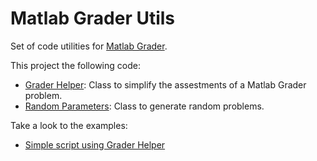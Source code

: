 # Matlab Grader Utils

Set of code utilities for [Matlab Grader](https://grader.mathworks.com/).

This project the following code:

* [Grader Helper](./code/grader-helper): Class to simplify the assestments of a Matlab Grader problem.
* [Random Parameters](./code/random-parameters/): Class to generate random problems.

Take a look to the examples:

* [Simple script using Grader Helper](./examples/simple-script-grader-helper/)